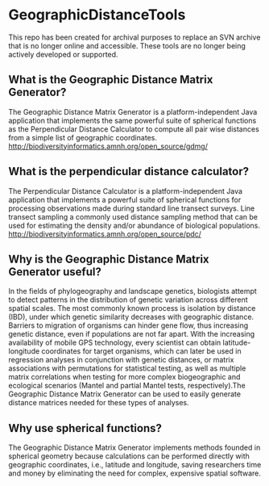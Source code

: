 GeographicDistanceTools
================
This repo has been created for archival purposes to replace an SVN archive that is no longer online and accessible. These tools are no longer being actively developed or supported.

## What is the Geographic Distance Matrix Generator?
The Geographic Distance Matrix Generator is a platform-independent Java application that implements the same powerful suite of spherical functions as the Perpendicular Distance Calculator to compute all pair wise distances from a simple list of geographic coordinates. http://biodiversityinformatics.amnh.org/open_source/gdmg/

## What is the perpendicular distance calculator?
The Perpendicular Distance Calculator is a platform-independent Java application that implements a powerful suite of spherical functions for processing observations made during standard line transect surveys. Line transect sampling a commonly used distance sampling method that can be used for estimating the density and/or abundance of biological populations. http://biodiversityinformatics.amnh.org/open_source/pdc/

## Why is the Geographic Distance Matrix Generator useful?
In the fields of phylogeography and landscape genetics, biologists attempt to detect patterns in the distribution of genetic variation across different spatial scales. The most commonly known process is isolation by distance (IBD), under which genetic similarity decreases with geographic distance. Barriers to migration of organisms can hinder gene flow, thus increasing genetic distance, even if populations are not far apart. With the increasing availability of mobile GPS technology, every scientist can obtain latitude-longitude coordinates for target organisms, which can later be used in regression analyses in conjunction with genetic distances, or matrix associations with permutations for statistical testing, as well as multiple matrix correlations when testing for more complex biogeographic and ecological scenarios (Mantel and partial Mantel tests, respectively).The Geographic Distance Matrix Generator can be used to easily generate distance matrices needed for these types of analyses.

## Why use spherical functions?
The Geographic Distance Matrix Generator implements methods founded in spherical geometry because calculations can be performed directly with geographic coordinates, i.e., latitude and longitude, saving researchers time and money by eliminating the need for complex, expensive spatial software.
